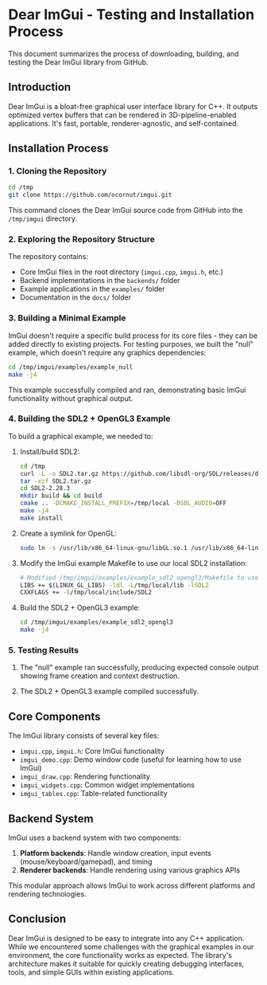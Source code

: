 # Dear ImGui - Testing and Installation Process

This document summarizes the process of downloading, building, and testing the Dear ImGui library from GitHub.

## Introduction

Dear ImGui is a bloat-free graphical user interface library for C++. It outputs optimized vertex buffers that can be rendered in 3D-pipeline-enabled applications. It's fast, portable, renderer-agnostic, and self-contained.

## Installation Process

### 1. Cloning the Repository

```bash
cd /tmp
git clone https://github.com/ocornut/imgui.git
```

This command clones the Dear ImGui source code from GitHub into the `/tmp/imgui` directory.

### 2. Exploring the Repository Structure

The repository contains:
- Core ImGui files in the root directory (`imgui.cpp`, `imgui.h`, etc.)
- Backend implementations in the `backends/` folder
- Example applications in the `examples/` folder
- Documentation in the `docs/` folder

### 3. Building a Minimal Example

ImGui doesn't require a specific build process for its core files - they can be added directly to existing projects. For testing purposes, we built the "null" example, which doesn't require any graphics dependencies:

```bash
cd /tmp/imgui/examples/example_null
make -j4
```

This example successfully compiled and ran, demonstrating basic ImGui functionality without graphical output.

### 4. Building the SDL2 + OpenGL3 Example

To build a graphical example, we needed to:

1. Install/build SDL2:
   ```bash
   cd /tmp
   curl -L -o SDL2.tar.gz https://github.com/libsdl-org/SDL/releases/download/release-2.28.3/SDL2-2.28.3.tar.gz
   tar -xzf SDL2.tar.gz
   cd SDL2-2.28.3
   mkdir build && cd build
   cmake .. -DCMAKE_INSTALL_PREFIX=/tmp/local -DSDL_AUDIO=OFF
   make -j4
   make install
   ```

2. Create a symlink for OpenGL:
   ```bash
   sudo ln -s /usr/lib/x86_64-linux-gnu/libGL.so.1 /usr/lib/x86_64-linux-gnu/libGL.so
   ```

3. Modify the ImGui example Makefile to use our local SDL2 installation:
   ```bash
   # Modified /tmp/imgui/examples/example_sdl2_opengl3/Makefile to use:
   LIBS += $(LINUX_GL_LIBS) -ldl -L/tmp/local/lib -lSDL2
   CXXFLAGS += -I/tmp/local/include/SDL2
   ```

4. Build the SDL2 + OpenGL3 example:
   ```bash
   cd /tmp/imgui/examples/example_sdl2_opengl3
   make -j4
   ```

### 5. Testing Results

1. The "null" example ran successfully, producing expected console output showing frame creation and context destruction.

2. The SDL2 + OpenGL3 example compiled successfully.

## Core Components

The ImGui library consists of several key files:
- `imgui.cpp`, `imgui.h`: Core ImGui functionality
- `imgui_demo.cpp`: Demo window code (useful for learning how to use ImGui)
- `imgui_draw.cpp`: Rendering functionality
- `imgui_widgets.cpp`: Common widget implementations
- `imgui_tables.cpp`: Table-related functionality

## Backend System

ImGui uses a backend system with two components:
1. **Platform backends**: Handle window creation, input events (mouse/keyboard/gamepad), and timing
2. **Renderer backends**: Handle rendering using various graphics APIs

This modular approach allows ImGui to work across different platforms and rendering technologies.

## Conclusion

Dear ImGui is designed to be easy to integrate into any C++ application. While we encountered some challenges with the graphical examples in our environment, the core functionality works as expected. The library's architecture makes it suitable for quickly creating debugging interfaces, tools, and simple GUIs within existing applications.
